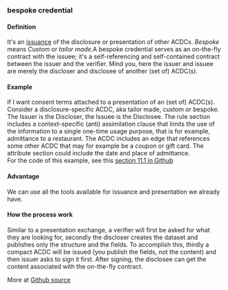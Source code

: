 ### bespoke credential

<h4>Definition</h4><p>It&#39;s an <a href="issuance-event">issuance</a> of the disclosure or presentation of other ACDCs. <em>Bespoke</em> means <em>Custom</em> or <em>tailor made</em>.A bespoke credential serves as an on-the-fly contract with the issuee; it&#39;s a self-referencing and self-contained contract between the issuer and the verifier. Mind you, here the issuer and issuee are merely the discloser and disclosee of another (set of) ACDC(s).</p><h4>Example</h4><p>If I want consent terms attached to a presentation of an (set of) ACDC(s).<br>Consider a disclosure-specific ACDC, aka tailor made, custom or bespoke. The Issuer is the Discloser, the Issuee is the Disclosee. The rule section includes a context-specific (anti) assimilation clause that limits the use of the information to a single one-time usage purpose, that is for example, admittance to a restaurant. The ACDC includes an edge that references some other ACDC that may for example be a coupon or gift card. The attribute section could include the date and place of admittance.<br>For the code of this example, see this <a href="https://weboftrust.github.io/ietf-acdc/draft-ssmith-acdc.html#section-11.1">section 11.1 in Github</a></p><h4>Advantage</h4><p>We can use all the tools available for issuance and presentation we already have.</p><h4>How the process work</h4><p>Similar to a presentation exchange, a verifier will first be asked for what they are looking for, secondly the discloser creates the dataset and publishes only the structure and the fields. To accomplish this, thirdly a compact ACDC will be issued (you publish the fields, not the content) and then issuer asks to sign it first. After signing, the disclosee can get the content associated with the on-the-fly contract.</p><p>More at <a href="https://weboftrust.github.io/ietf-acdc/draft-ssmith-acdc.html#name-disclosure-specific-bespoke">Github source</a> </p>